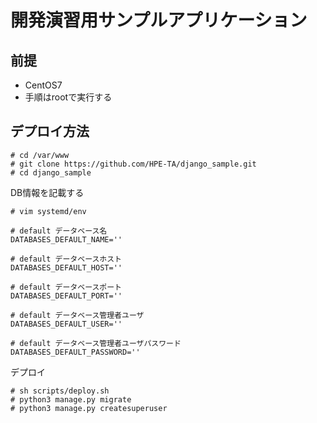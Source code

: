 # 開発演習用サンプルアプリケーション

## 前提
* CentOS7
* 手順はrootで実行する

## デプロイ方法

```
# cd /var/www
# git clone https://github.com/HPE-TA/django_sample.git
# cd django_sample
```

DB情報を記載する
```
# vim systemd/env
```

```
# default データベース名
DATABASES_DEFAULT_NAME=''

# default データベースホスト
DATABASES_DEFAULT_HOST=''

# default データベースポート
DATABASES_DEFAULT_PORT=''

# default データベース管理者ユーザ
DATABASES_DEFAULT_USER=''

# default データベース管理者ユーザパスワード
DATABASES_DEFAULT_PASSWORD=''
```

デプロイ
```
# sh scripts/deploy.sh
# python3 manage.py migrate
# python3 manage.py createsuperuser
```
